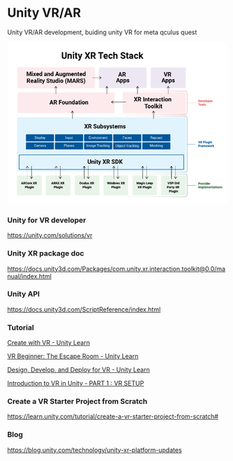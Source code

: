 # Unity VR/AR
Unity VR/AR development, buiding unity VR for meta qculus quest

![](./unity-xr-tech-stack.png)

### Unity for VR developer
https://unity.com/solutions/vr

### Unity XR package doc
https://docs.unity3d.com/Packages/com.unity.xr.interaction.toolkit@0.0/manual/index.html

### Unity API 
https://docs.unity3d.com/ScriptReference/index.html

### Tutorial
[Create with VR - Unity Learn](https://learn.unity.com/course/create-with-vr)

[VR Beginner: The Escape Room - Unity Learn](https://learn.unity.com/project/vr-beginner-the-escape-room)

[Design, Develop, and Deploy for VR - Unity Learn](https://learn.unity.com/course/oculus-vr)

[Introduction to VR in Unity - PART 1 : VR SETUP](https://www.youtube.com/watch?v=gGYtahQjmWQ)

### Create a VR Starter Project from Scratch
https://learn.unity.com/tutorial/create-a-vr-starter-project-from-scratch#

### Blog
https://blog.unity.com/technology/unity-xr-platform-updates


